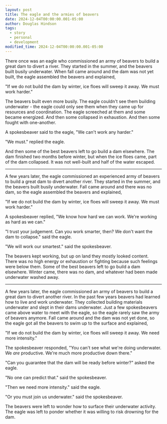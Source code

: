 ```yaml
---
layout: post
title: The eagle and the armies of beavers
date: 2024-12-04T00:00:00.001-05:00
author: Douglas Hindson
tags:
  - story
  - personal
  - development
modified_time: 2024-12-04T00:00:00.001-05:00
---
```

There once was an eagle who commissioned an army of beavers to build a great dam to divert a river. They started in the summer, and the beavers built busily underwater. When fall came around and the dam was not yet built, the eagle assembled the beavers and explained,

"If we do not build the dam by winter, ice floes will sweep it away. We must work harder."

The beavers built even more busily. The eagle couldn't see them building underwater - the eagle could only see them when they came up for resources and coordination. The eagle screeched at them and some became energized. And then some collapsed in exhaustion. And then some fought with one-another.

A spokesbeaver said to the eagle,
"We can't work any harder."

"We must."
replied the eagle.

And then some of the best beavers left to go build a dam elsewhere. The dam finished two months before winter, but when the ice floes came, part of the dam collapsed. It was not well-built and half of the water escaped.

---

A few years later, the eagle commissioned an experienced army of beavers to build a great dam to divert another river. They started in the summer, and the beavers built busily underwater. Fall came around and there was no dam, so the eagle assembled the beavers and explained,

"If we do not build the dam by winter, ice floes will sweep it away. We must work harder."

A spokesbeaver replied,
"We know how hard we can work. We're working as hard as we can."

"I trust your judgement. Can you work smarter, then? We don't want the dam to collapse."
said the eagle.

"We will work our smartest."
said the spokesbeaver.

The beavers kept working, but up on land they mostly looked content. There was no high energy or exhaustion or fighting because such feelings were below them. Some of the best beavers left to go build a dam elsewhere. Winter came, there was no dam, and whatever had been made underwater washed away.

---

A few years later, the eagle commissioned an army of beavers to build a great dam to divert another river. In the past few years beavers had learned how to live and work underwater. They collected building materials underwater and slept in their dams underwater. Just a few spokesbeavers came above water to meet with the eagle, so the eagle rarely saw the army of beavers anymore. Fall came around and the dam was not yet done, so the eagle got all the beavers to swim up to the surface and explained,

"If we do not build the dam by winter, ice floes will sweep it away. We need more intensity."

The spokesbeaver responded,
"You can't see what we're doing underwater. We *are* productive. We're much more productive down there."

"Can you guarantee that the dam will be ready before winter?"
asked the eagle.

"No one can predict that."
said the spokesbeaver.

"Then we need more intensity."
said the eagle.

 "Or you must join us underwater."
 said the spokesbeaver.

The beavers were left to wonder how to surface their underwater activity.
The eagle was left to ponder whether it was willing to risk drowning for the dam.
